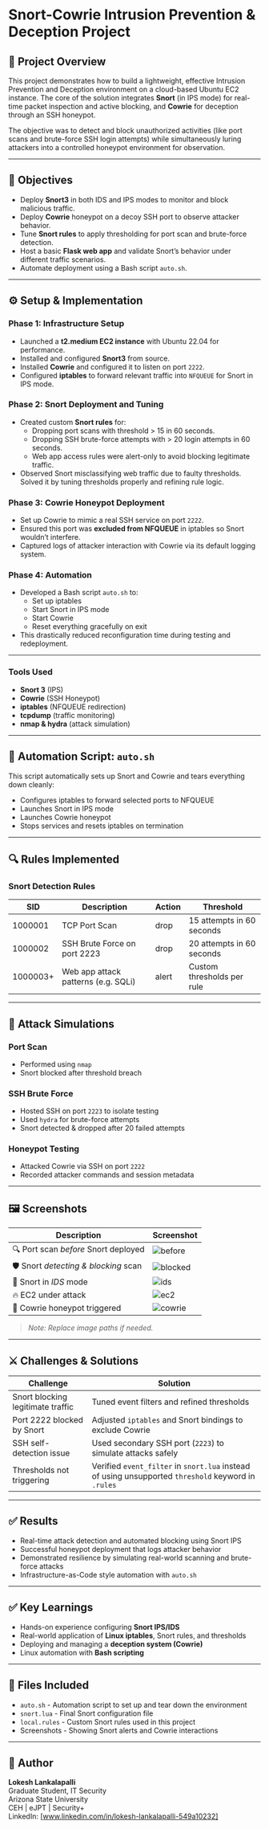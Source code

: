 
# Snort-Cowrie Intrusion Prevention & Deception Project

## 📌 Project Overview

This project demonstrates how to build a lightweight, effective Intrusion Prevention and Deception environment on a cloud-based Ubuntu EC2 instance. The core of the solution integrates **Snort** (in IPS mode) for real-time packet inspection and active blocking, and **Cowrie** for deception through an SSH honeypot.

The objective was to detect and block unauthorized activities (like port scans and brute-force SSH login attempts) while simultaneously luring attackers into a controlled honeypot environment for observation.

---

## 🎯 Objectives

- Deploy **Snort3** in both IDS and IPS modes to monitor and block malicious traffic.
- Deploy **Cowrie** honeypot on a decoy SSH port to observe attacker behavior.
- Tune **Snort rules** to apply thresholding for port scan and brute-force detection.
- Host a basic **Flask web app** and validate Snort’s behavior under different traffic scenarios.
- Automate deployment using a Bash script `auto.sh`.

---

## ⚙️ Setup & Implementation

### Phase 1: Infrastructure Setup

- Launched a **t2.medium EC2 instance** with Ubuntu 22.04 for performance.
- Installed and configured **Snort3** from source.
- Installed **Cowrie** and configured it to listen on port `2222`.
- Configured **iptables** to forward relevant traffic into `NFQUEUE` for Snort in IPS mode.

### Phase 2: Snort Deployment and Tuning

- Created custom **Snort rules** for:
  - Dropping port scans with threshold > 15 in 60 seconds.
  - Dropping SSH brute-force attempts with > 20 login attempts in 60 seconds.
  - Web app access rules were alert-only to avoid blocking legitimate traffic.
- Observed Snort misclassifying web traffic due to faulty thresholds. Solved it by tuning thresholds properly and refining rule logic.

### Phase 3: Cowrie Honeypot Deployment

- Set up Cowrie to mimic a real SSH service on port `2222`.
- Ensured this port was **excluded from NFQUEUE** in iptables so Snort wouldn’t interfere.
- Captured logs of attacker interaction with Cowrie via its default logging system.

### Phase 4: Automation

- Developed a Bash script `auto.sh` to:
  - Set up iptables
  - Start Snort in IPS mode
  - Start Cowrie
  - Reset everything gracefully on exit
- This drastically reduced reconfiguration time during testing and redeployment.

---

### Tools Used

- **Snort 3** (IPS)
- **Cowrie** (SSH Honeypot)
- **iptables** (NFQUEUE redirection)
- **tcpdump** (traffic monitoring)
- **nmap & hydra** (attack simulation)

---

## 🤖 Automation Script: `auto.sh`

This script automatically sets up Snort and Cowrie and tears everything down cleanly:

- Configures iptables to forward selected ports to NFQUEUE
- Launches Snort in IPS mode
- Launches Cowrie honeypot
- Stops services and resets iptables on termination

---

## 🔍 Rules Implemented

### Snort Detection Rules

| SID        | Description                         | Action | Threshold                  |
|------------|-------------------------------------|--------|----------------------------|
| 1000001    | TCP Port Scan                       | drop   | 15 attempts in 60 seconds  |
| 1000002    | SSH Brute Force on port 2223        | drop   | 20 attempts in 60 seconds  |
| 1000003+   | Web app attack patterns (e.g. SQLi) | alert  | Custom thresholds per rule |

---

## 🧪 Attack Simulations

### Port Scan
- Performed using `nmap`
- Snort blocked after threshold breach

### SSH Brute Force
- Hosted SSH on port `2223` to isolate testing
- Used `hydra` for brute-force attempts
- Snort detected & dropped after 20 failed attempts

### Honeypot Testing
- Attacked Cowrie via SSH on port `2222`
- Recorded attacker commands and session metadata

---

## 🖼️ Screenshots

| Description                          | Screenshot |
|--------------------------------------|------------|
| 🔍 Port scan *before* Snort deployed | ![before](images/port-scan-before.png) |
| 🛡️ Snort *detecting & blocking* scan | ![blocked](images/port-scan-blocked.png) |
| 🧠 Snort in *IDS* mode                | ![ids](images/snort-ids.png) |
| 🔥 EC2 under attack                  | ![ec2](images/ec2-under-attack.png) |
| 🎯 Cowrie honeypot triggered         | ![cowrie](images/honeypot-activity.png) |

> _Note: Replace image paths if needed._

---

## ⚔️ Challenges & Solutions

| Challenge | Solution |
|----------|----------|
| Snort blocking legitimate traffic | Tuned event filters and refined thresholds |
| Port 2222 blocked by Snort        | Adjusted `iptables` and Snort bindings to exclude Cowrie |
| SSH self-detection issue          | Used secondary SSH port (`2223`) to simulate attacks safely |
| Thresholds not triggering         | Verified `event_filter` in `snort.lua` instead of using unsupported `threshold` keyword in `.rules` |

---

## ✅ Results

- Real-time attack detection and automated blocking using Snort IPS
- Successful honeypot deployment that logs attacker behavior
- Demonstrated resilience by simulating real-world scanning and brute-force attacks
- Infrastructure-as-Code style automation with `auto.sh`

---

## ✅ Key Learnings

- Hands-on experience configuring **Snort IPS/IDS**
- Real-world application of **Linux iptables**, Snort rules, and thresholds
- Deploying and managing a **deception system (Cowrie)**
- Linux automation with **Bash scripting**

---

## 📂 Files Included

- `auto.sh` - Automation script to set up and tear down the environment
- `snort.lua` - Final Snort configuration file
- `local.rules` - Custom Snort rules used in this project
- Screenshots - Showing Snort alerts and Cowrie interactions

---

## 👤 Author

**Lokesh Lankalapalli**  
Graduate Student, IT Security  
Arizona State University  
CEH | eJPT | Security+    
LinkedIn: [www.linkedin.com/in/lokesh-lankalapalli-549a10232]
